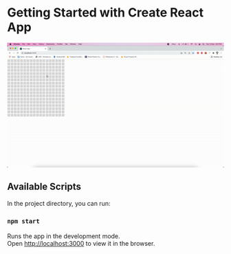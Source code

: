 # Getting Started with Create React App

![Demo](https://github.com/PraSoonGosWami/react-boxes/blob/main/src/ezgif.com-gif-maker.gif)

## Available Scripts

In the project directory, you can run:

### `npm start`

Runs the app in the development mode.\
Open [http://localhost:3000](http://localhost:3000) to view it in the browser.
